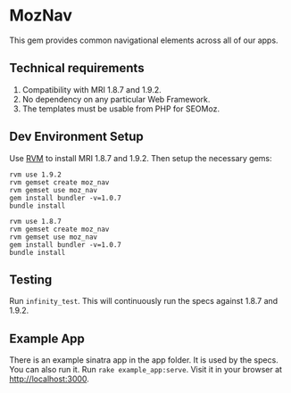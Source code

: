 # MozNav

This gem provides common navigational elements across all of our apps.

## Technical requirements

1. Compatibility with MRI 1.8.7 and 1.9.2.
2. No dependency on any particular Web Framework.
3. The templates must be usable from PHP for SEOMoz.

## Dev Environment Setup

Use [RVM](http://rvm.beginrescueend.com/) to install MRI 1.8.7 and
1.9.2. Then setup the necessary gems:

    rvm use 1.9.2
    rvm gemset create moz_nav
    rvm gemset use moz_nav
    gem install bundler -v=1.0.7
    bundle install

    rvm use 1.8.7
    rvm gemset create moz_nav
    rvm gemset use moz_nav
    gem install bundler -v=1.0.7
    bundle install

## Testing

Run `infinity_test`.  This will continuously run the specs against
1.8.7 and 1.9.2.

## Example App

There is an example sinatra app in the app folder.  It is used by
the specs.  You can also run it.  Run `rake example_app:serve`.
Visit it in your browser at [http://localhost:3000](http://localhost:3000).
